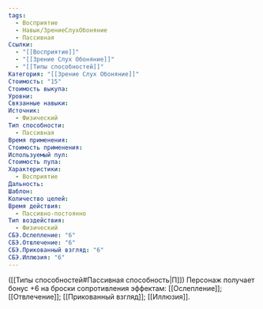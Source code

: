 ```yaml
---
tags:
  - Восприятие
  - Навык/ЗрениеСлухОбоняние
  - Пассивная
Ссылки:
  - "[[Восприятие]]"
  - "[[Зрение Слух Обоняние]]"
  - "[[Типы способностей]]"
Категория: "[[Зрение Слух Обоняние]]"
Стоимость: "15"
Стоимость выкупа: 
Уровни: 
Связанные навыки: 
Источник:
  - Физический
Тип способности:
  - Пассивная
Время применения: 
Стоимость применения: 
Используемый пул: 
Стоимость пула: 
Характеристики:
  - Восприятие
Дальность: 
Шаблон: 
Количество целей: 
Время действия:
  - Пассивно-постоянно
Тип воздействия:
  - Физический
СБЭ.Ослепление: "6"
СБЭ.Отвлечение: "6"
СБЭ.Прикованный взгляд: "6"
СБЭ.Иллюзия: "6"
---
```

([[Типы способностей#Пассивная способность|П]]) Персонаж получает бонус +6 на броски сопротивления эффектам: [[Ослепление]]; [[Отвлечение]]; [[Прикованный взгляд]]; [[Иллюзия]].